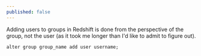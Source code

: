 ```yaml
---
published: false
---
```

Adding users to groups in Redshift is done from the perspective of the group, not the user (as it took me longer than I'd like to admit to figure out).

`alter group group_name add user username;`